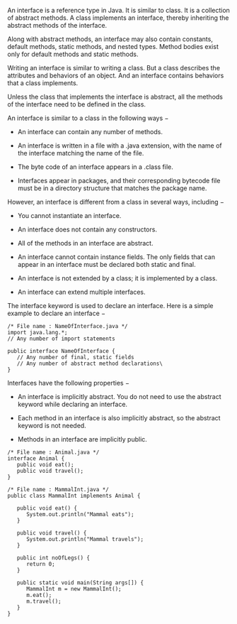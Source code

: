 An interface is a reference type in Java. It is similar to class. It is a collection of abstract methods. A class implements an interface, thereby inheriting the abstract methods of the interface.

Along with abstract methods, an interface may also contain constants, default methods, static methods, and nested types. Method bodies exist only for default methods and static methods.   

Writing an interface is similar to writing a class. But a class describes the attributes and behaviors of an object. And an interface contains behaviors that a class implements.

Unless the class that implements the interface is abstract, all the methods of the interface need to be defined in the class.

An interface is similar to a class in the following ways −

- An interface can contain any number of methods.

- An interface is written in a file with a .java extension, with the name of the interface matching the name of the file.

- The byte code of an interface appears in a .class file.

- Interfaces appear in packages, and their corresponding bytecode file must be in a directory structure that matches the package name.

However, an interface is different from a class in several ways, including −

- You cannot instantiate an interface.

- An interface does not contain any constructors.

- All of the methods in an interface are abstract.

- An interface cannot contain instance fields. The only fields that can appear in an interface must be declared both static and final.

- An interface is not extended by a class; it is implemented by a class.

- An interface can extend multiple interfaces.

The interface keyword is used to declare an interface. Here is a simple example to declare an interface −

```
/* File name : NameOfInterface.java */
import java.lang.*;
// Any number of import statements

public interface NameOfInterface {
   // Any number of final, static fields
   // Any number of abstract method declarations\
}
```

Interfaces have the following properties −

- An interface is implicitly abstract. You do not need to use the abstract keyword while declaring an interface.

- Each method in an interface is also implicitly abstract, so the abstract keyword is not needed.

- Methods in an interface are implicitly public.

```
/* File name : Animal.java */
interface Animal {
   public void eat();
   public void travel();
}
```

```
/* File name : MammalInt.java */
public class MammalInt implements Animal {

   public void eat() {
      System.out.println("Mammal eats");
   }

   public void travel() {
      System.out.println("Mammal travels");
   } 

   public int noOfLegs() {
      return 0;
   }

   public static void main(String args[]) {
      MammalInt m = new MammalInt();
      m.eat();
      m.travel();
   }
} 
```